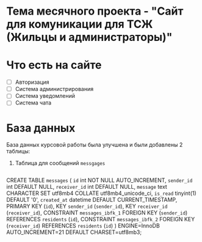 # Тема месячного проекта - "Сайт для комуникации для ТСЖ (Жильцы и администраторы)"

# Что есть на сайте 
- [ ] Авторизация
- [ ] Система администрирования
- [ ] Система уведомлений
- [ ] Система чата

# База данных
База данных курсовой работы была улучшена и были добавлены 2 таблицы:
1. Таблица для сообщений ```messgages```
   ```sql
CREATE TABLE `messages` (
  `id` int NOT NULL AUTO_INCREMENT,
  `sender_id` int DEFAULT NULL,
  `receiver_id` int DEFAULT NULL,
  `message` text CHARACTER SET utf8mb4 COLLATE utf8mb4_unicode_ci,
  `is_read` tinyint(1) DEFAULT '0',
  `created_at` datetime DEFAULT CURRENT_TIMESTAMP,
  PRIMARY KEY (`id`),
  KEY `sender_id` (`sender_id`),
  KEY `receiver_id` (`receiver_id`),
  CONSTRAINT `messages_ibfk_1` FOREIGN KEY (`sender_id`) REFERENCES `residents` (`id`),
  CONSTRAINT `messages_ibfk_2` FOREIGN KEY (`receiver_id`) REFERENCES `residents` (`id`)
) ENGINE=InnoDB AUTO_INCREMENT=21 DEFAULT CHARSET=utf8mb3;
```
